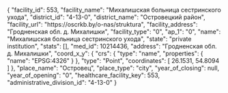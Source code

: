 {
    "facility_id": 553,
    "facility_name": "Михалишская больница сестринского ухода",
    "district_id": "4-13-0",
    "district_name": "Островецкий район",
    "facility_url": "https:\/\/oscrkb.by\/o-nas\/struktura",
    "facility_address": "Гродненская обл. д. Михалишки",
    "facility_type": "0",
    "ap_1": "0",
    "name": "Михалишская больница сестринского ухода",
    "state": "private institution",
    "stats": [],
    "med_id": 10214436,
    "address": "Гродненская обл. д. Михалишки",
    "coord_x_y": {
        "crs": {
            "type": "name",
            "properties": {
                "name": "EPSG:4326"
            }
        },
        "type": "Point",
        "coordinates": [
            26.1531,
            54.8094
        ]
    },
    "place_name": "Островец",
    "place_type": "city",
    "year_of_closing": null,
    "year_of_opening": "0",
    "healthcare_facility_key": 553,
    "administrative_division_id": "4-13-0"
}